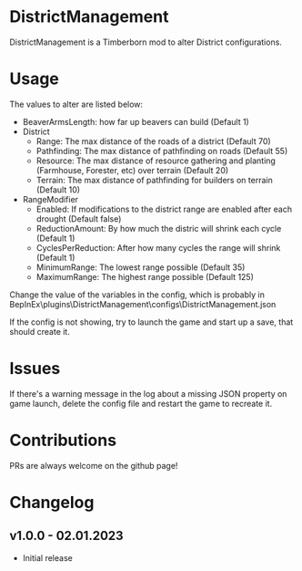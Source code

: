 # DistrictManagement

DistrictManagement is a Timberborn mod to alter District configurations.

# Usage

The values to alter are listed below:

* BeaverArmsLength: how far up beavers can build (Default 1)
* District
	* Range: The max distance of the roads of a district (Default 70)
	* Pathfinding: The max distance of pathfinding on roads (Default 55)
	* Resource: The max distance of resource gathering and planting (Farmhouse, Forester, etc) over terrain (Default 20)
	* Terrain: The max distance of pathfinding for builders on terrain (Default 10)
* RangeModifier
	* Enabled: If modifications to the district range are enabled after each drought (Default false)
	* ReductionAmount: By how much the distric will shrink each cycle (Default 1)
	* CyclesPerReduction: After how many cycles the range will shrink (Default 1)
	* MinimumRange: The lowest range possible (Default 35)
	* MaximumRange: The highest range possible (Default 125)

Change the value of the variables in the config, which is probably in BepInEx\plugins\DistrictManagement\configs\DistrictManagement.json

If the config is not showing, try to launch the game and start up a save, that should create it.

# Issues

If there's a warning message in the log about a missing JSON property on game launch, delete the config file and restart the game to recreate it.

# Contributions
PRs are always welcome on the github page!

# Changelog

## v1.0.0 - 02.01.2023
- Initial release